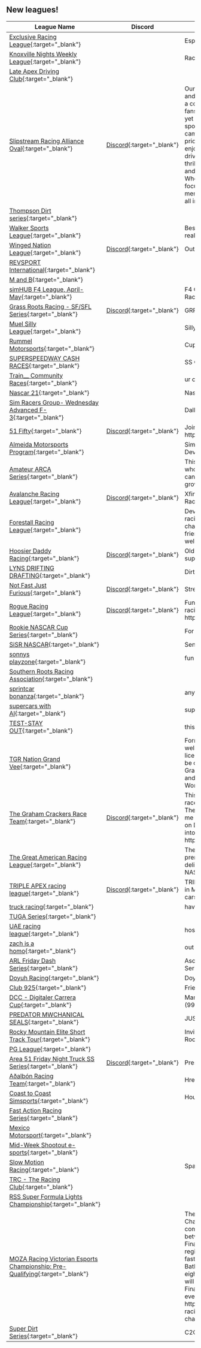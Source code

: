 ## New leagues!

| League Name | Discord | About |
|---------------------------------------------------------------------------------------------------------------------------------------------------------|----------------------------------------------------------------|------------------------------------------------------------------------------------------------------------------------------------------------------------------------------------------------------------------------------------------------------------------------------------------------------------------------------------------------------------------------------------------------------------------------------------------------------------------------------------------------------------------------------------------------------------------------------------------------------|
|[Exclusive Racing League](https://members.iracing.com/membersite/member/LeagueView.do?league=12439){:target="_blank"} | |Esports League |
|[Knoxville Nights Weekly League](https://members.iracing.com/membersite/member/LeagueView.do?league=12437){:target="_blank"} | |Races every Monday night at Knoxville\! |
|[Late Apex Driving Club](https://members.iracing.com/membersite/member/LeagueView.do?league=12435){:target="_blank"} | | |
|[Slipstream Racing Alliance Oval](https://members.iracing.com/membersite/member/LeagueView.do?league=12436){:target="_blank"} |[Discord](https://discord.gg/dsckpw9fsp){:target="_blank"} |Our mission is to create a fun, inclusive, and respectful racing series that fosters a community of passionate drivers and fans\. We aim to provide a competitive yet friendly environment where sportsmanship, respect, and camaraderie take center stage\. By prioritizing safety, fair play, and enjoyment, we strive to bring together drivers of all levels to experience the thrill of racing, build lasting friendships, and celebrate the spirit of competition\. Whether on the track or in the pit, our focus is on making every race a memorable and positive experience for all involved\. |
|[Thompson Dirt series](https://members.iracing.com/membersite/member/LeagueView.do?league=12438){:target="_blank"} | | |
|[Walker Sports League](https://members.iracing.com/membersite/member/LeagueView.do?league=12434){:target="_blank"} | |Best racers in the world competing for real prizes\. |
|[Winged Nation League](https://members.iracing.com/membersite/member/LeagueView.do?league=12431){:target="_blank"} |[Discord](https://discord.gg/6pEpCnyk){:target="_blank"} |Outlaw Micro Sprint Car/ 360 Sprint Car |
|[REVSPORT International](https://members.iracing.com/membersite/member/LeagueView.do?league=12432){:target="_blank"} | | |
|[M and B](https://members.iracing.com/membersite/member/LeagueView.do?league=12440){:target="_blank"} | | |
|[simHUB F4 League, April\-May](https://members.iracing.com/membersite/member/LeagueView.do?league=12441){:target="_blank"} | |F4 Championship Presented By simHUB Race Lounge |
|[Grass Roots Racing \- SF/SFL Series](https://members.iracing.com/membersite/member/LeagueView.do?league=12446){:target="_blank"} |[Discord](https://discord.gg/grassrootsracing){:target="_blank"} |GRR Super Formula Multiclass Series |
|[Muel Silly League](https://members.iracing.com/membersite/member/LeagueView.do?league=12444){:target="_blank"} | |Silly League |
|[Rummel Motorsports](https://members.iracing.com/membersite/member/LeagueView.do?league=12447){:target="_blank"} | |Cup |
|[SUPERSPEEDWAY CASH RACES](https://members.iracing.com/membersite/member/LeagueView.do?league=12448){:target="_blank"} | |SS ONLY \. CASH PRIZES |
|[Train\_\_ Community Races](https://members.iracing.com/membersite/member/LeagueView.do?league=12443){:target="_blank"} | |ur cute |
|[Nascar 21](https://members.iracing.com/membersite/member/LeagueView.do?league=12442){:target="_blank"} | |Nascar |
|[Sim Racers Group\- Wednesday Advanced F\-3](https://members.iracing.com/membersite/member/LeagueView.do?league=12445){:target="_blank"} | |Dallara F\-3 Fixed |
|[51 Fifty](https://members.iracing.com/membersite/member/LeagueView.do?league=12460){:target="_blank"} |[Discord](https://discord.gg/HrhjNVRG){:target="_blank"} |Join the Discord\! https://discord\.gg/HrhjNVRG |
|[Almeida Motorsports Program](https://members.iracing.com/membersite/member/LeagueView.do?league=12450){:target="_blank"} | |Sim Drills For Real Life Technique Development |
|[Amateur ARCA Series](https://members.iracing.com/membersite/member/LeagueView.do?league=12453){:target="_blank"} | |This league was made so that amateurs who have leveled past being a rookie can show off their skills and potential growth\. |
|[Avalanche Racing League](https://members.iracing.com/membersite/member/LeagueView.do?league=12471){:target="_blank"} |[Discord](https://discord.gg/WQSbkCXu){:target="_blank"} |Xfinity Friday 8:30 EST\!   Join Discord To Race\! |
|[Forestall Racing League](https://members.iracing.com/membersite/member/LeagueView.do?league=12458){:target="_blank"} | |Developmental league for stock car road racing\. Meant to give oval drivers a chance to improve road racing skills in a friendly environment\. Beginners welcome\! |
|[Hoosier Daddy Racing](https://members.iracing.com/membersite/member/LeagueView.do?league=12454){:target="_blank"} |[Discord](https://discord.gg/6vkpUuG2){:target="_blank"} |Old school, white knuckle superspeedway racing league |
|[LYNS DRIFTING DRAFTING](https://members.iracing.com/membersite/member/LeagueView.do?league=12470){:target="_blank"} | |Dirt Asphalt |
|[Not Fast Just Furious](https://members.iracing.com/membersite/member/LeagueView.do?league=12469){:target="_blank"} |[Discord](https://discord.gg/kBqW3h5f){:target="_blank"} |Street Stocks\. Fixed setups |
|[Rogue Racing League](https://members.iracing.com/membersite/member/LeagueView.do?league=12451){:target="_blank"} |[Discord](https://discord.gg/UVdgPSp4){:target="_blank"} |Fun, Competitive, No BS asphalt and dirt racing league\.  Join The Discord \- https://discord\.gg/UVdgPSp4 |
|[Rookie NASCAR Cup Series](https://members.iracing.com/membersite/member/LeagueView.do?league=12459){:target="_blank"} | |For new drivers wanting to join a league |
|[SiSR NASCAR](https://members.iracing.com/membersite/member/LeagueView.do?league=12474){:target="_blank"} | |Send It Local NASCAR |
|[sonnys playzone](https://members.iracing.com/membersite/member/LeagueView.do?league=12467){:target="_blank"} | |fun time |
|[Southern Roots Racing Association](https://members.iracing.com/membersite/member/LeagueView.do?league=12457){:target="_blank"} | | |
|[sprintcar bonanza](https://members.iracing.com/membersite/member/LeagueView.do?league=12475){:target="_blank"} | |anyone who likes sprintcars |
|[supercars with AI](https://members.iracing.com/membersite/member/LeagueView.do?league=12462){:target="_blank"} | |supercars with AI |
|[TEST\-STAY OUT](https://members.iracing.com/membersite/member/LeagueView.do?league=12452){:target="_blank"} | |this is just a test |
|[TGR Nation Grand Vee](https://members.iracing.com/membersite/member/LeagueView.do?league=12473){:target="_blank"} | |Formula Vee league where everyone is welcome no matter your skill level\. D licence drivers through to A licence will be competing to be crowned TGR Nation Grand Vee Champion\. Featuring current and past official iRacing Formula Vee World Champions\. |
|[The Graham Crackers Race Team](https://members.iracing.com/membersite/member/LeagueView.do?league=12466){:target="_blank"} |[Discord](https://discord.gg/NsA94Q3njJ){:target="_blank"} |This league is for The Graham Crackers race team only\. If you wish to apply to The Graham Crackers race team look me up on Discord\. My name is draft\_me on Discord\. Or use this link to come right into our channel\. https://discord\.gg/NsA94Q3njJ |
|[The Great American Racing League](https://members.iracing.com/membersite/member/LeagueView.do?league=12449){:target="_blank"} | |The Great American Racing League is a premier online racing league focused on delivering a realistic, competitive NASCAR\-style racing experience\. |
|[TRIPLE APEX racing league](https://members.iracing.com/membersite/member/LeagueView.do?league=12472){:target="_blank"} |[Discord](https://discord.gg/Y7ubnxBa){:target="_blank"} |TRIPLE APEX racing league \- specialize in Multiclass races with GT3 & LMP2 cars\. |
|[truck racing](https://members.iracing.com/membersite/member/LeagueView.do?league=12468){:target="_blank"} | |have fun racing nascar truck series |
|[TUGA Series](https://members.iracing.com/membersite/member/LeagueView.do?league=12456){:target="_blank"} | | |
|[UAE racing league](https://members.iracing.com/membersite/member/LeagueView.do?league=12464){:target="_blank"} | |hosted by NL RACING |
|[zach is a homo](https://members.iracing.com/membersite/member/LeagueView.do?league=12461){:target="_blank"} | |out here turning laps |
|[ARL Friday Dash Series](https://members.iracing.com/membersite/member/LeagueView.do?league=12455){:target="_blank"} | |Ascent Racing League's Friday Dash Series |
|[Doyuh Racing](https://members.iracing.com/membersite/member/LeagueView.do?league=12463){:target="_blank"} | |Doyuhs vs Shoeyuhs |
|[Club 925](https://members.iracing.com/membersite/member/LeagueView.do?league=12478){:target="_blank"} | |Friendly & Clean Group of Drivers |
|[DCC \- Digitaler Carrera Cup](https://members.iracing.com/membersite/member/LeagueView.do?league=12479){:target="_blank"} | |Markencup auf Basis Porsche 911 \(992\) GT3 Cup |
|[PREDATOR MWCHANICAL SEALS](https://members.iracing.com/membersite/member/LeagueView.do?league=12477){:target="_blank"} | |JUST A BUNCH OF GOOD OLD BOYS |
|[Rocky Mountain Elite Short Track Tour](https://members.iracing.com/membersite/member/LeagueView.do?league=12476){:target="_blank"} | |Invite only short track series for mostly Rocky mountain region racers\. |
|[PG League](https://members.iracing.com/membersite/member/LeagueView.do?league=12480){:target="_blank"} | | |
|[Area 51 Friday Night Truck SS Series](https://members.iracing.com/membersite/member/LeagueView.do?league=12481){:target="_blank"} |[Discord](https://discord.gg/ctS7c5WQkY){:target="_blank"} |Presented by Wagoner's Welding |
|[Aðalbón Racing Team](https://members.iracing.com/membersite/member/LeagueView.do?league=12488){:target="_blank"} | |Hreinlega Hraðari |
|[Coast to Coast Simsports](https://members.iracing.com/membersite/member/LeagueView.do?league=12486){:target="_blank"} | |House Driver Bash |
|[Fast Action Racing Series](https://members.iracing.com/membersite/member/LeagueView.do?league=12487){:target="_blank"} | | |
|[Mexico Motorsport](https://members.iracing.com/membersite/member/LeagueView.do?league=12482){:target="_blank"} | | |
|[Mid\-Week Shootout e\-sports](https://members.iracing.com/membersite/member/LeagueView.do?league=12489){:target="_blank"} | | |
|[Slow Motion Racing](https://members.iracing.com/membersite/member/LeagueView.do?league=12483){:target="_blank"} | |Spaß Liga |
|[TRC \- The Racing Club](https://members.iracing.com/membersite/member/LeagueView.do?league=12484){:target="_blank"} | | |
|[RSS Super Formula Lights Championship](https://members.iracing.com/membersite/member/LeagueView.do?league=12485){:target="_blank"} | | |
|[MOZA Racing Victorian Esports Championship: Pre\-Qualifying](https://members.iracing.com/membersite/member/LeagueView.do?league=12490){:target="_blank"} | |The MOZA Racing Victorian Esports Championship is split into two components with Pre\-Qualifying held between 14\-20 April and in\-person Finals on 3\-4 May at MotorEx\. Once registered, competitors can set their fastest lap around Mount Panorama, Bathurst in a BMW M2 CSR\. The fastest eight drivers and four wildcard entries will then be invited to compete in the Finals\. Competitors competing in this event MUST register via the event page: https://esports\.motorsport\.org\.au/moza\-racing\-victorian\-esports\-championship\-2025 |
|[Super Dirt Series](https://members.iracing.com/membersite/member/LeagueView.do?league=12491){:target="_blank"} | |C2C Charity League |

